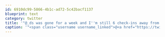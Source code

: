 ```yaml
---
id: 6910dc99-5866-4b1c-ad72-5c42bacf1137
blueprint: text
category: twitter
title: '"@_ds was gone for a week and I''m still 6 check-ins away from his Bean Scene mayorship'
caption: '"<span class="username username_linked">@<a href="https://twitter.com/_ds" title="Dustin Senos">_ds</a></span> was gone for a week and I''m still 6 check-ins away from his Bean Scene mayorship'
---
```

